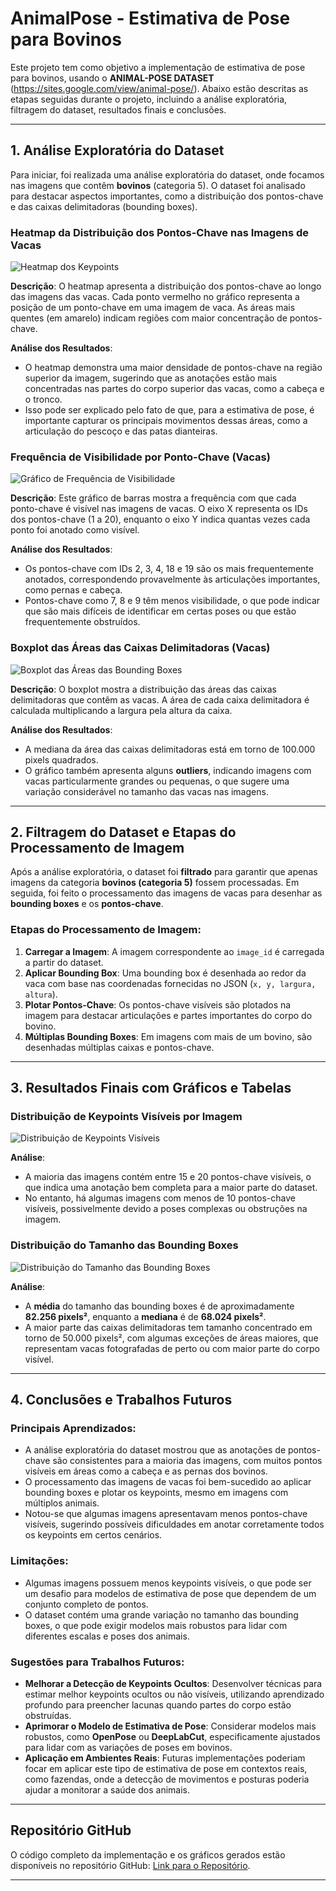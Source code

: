 # **AnimalPose - Estimativa de Pose para Bovinos**

Este projeto tem como objetivo a implementação de estimativa de pose para bovinos, usando o **ANIMAL-POSE DATASET** (https://sites.google.com/view/animal-pose/). Abaixo estão descritas as etapas seguidas durante o projeto, incluindo a análise exploratória, filtragem do dataset, resultados finais e conclusões.

---

## **1. Análise Exploratória do Dataset**

Para iniciar, foi realizada uma análise exploratória do dataset, onde focamos nas imagens que contêm **bovinos** (categoria 5). O dataset foi analisado para destacar aspectos importantes, como a distribuição dos pontos-chave e das caixas delimitadoras (bounding boxes).

### **Heatmap da Distribuição dos Pontos-Chave nas Imagens de Vacas**

![Heatmap dos Keypoints](caminho/para/heatmap.png)

**Descrição**: O heatmap apresenta a distribuição dos pontos-chave ao longo das imagens das vacas. Cada ponto vermelho no gráfico representa a posição de um ponto-chave em uma imagem de vaca. As áreas mais quentes (em amarelo) indicam regiões com maior concentração de pontos-chave.

**Análise dos Resultados**:
- O heatmap demonstra uma maior densidade de pontos-chave na região superior da imagem, sugerindo que as anotações estão mais concentradas nas partes do corpo superior das vacas, como a cabeça e o tronco.
- Isso pode ser explicado pelo fato de que, para a estimativa de pose, é importante capturar os principais movimentos dessas áreas, como a articulação do pescoço e das patas dianteiras.

### **Frequência de Visibilidade por Ponto-Chave (Vacas)**

![Gráfico de Frequência de Visibilidade](caminho/para/frequencia_visibilidade.png)

**Descrição**: Este gráfico de barras mostra a frequência com que cada ponto-chave é visível nas imagens de vacas. O eixo X representa os IDs dos pontos-chave (1 a 20), enquanto o eixo Y indica quantas vezes cada ponto foi anotado como visível.

**Análise dos Resultados**:
- Os pontos-chave com IDs 2, 3, 4, 18 e 19 são os mais frequentemente anotados, correspondendo provavelmente às articulações importantes, como pernas e cabeça.
- Pontos-chave como 7, 8 e 9 têm menos visibilidade, o que pode indicar que são mais difíceis de identificar em certas poses ou que estão frequentemente obstruídos.

### **Boxplot das Áreas das Caixas Delimitadoras (Vacas)**

![Boxplot das Áreas das Bounding Boxes](caminho/para/boxplot_bboxes.png)

**Descrição**: O boxplot mostra a distribuição das áreas das caixas delimitadoras que contêm as vacas. A área de cada caixa delimitadora é calculada multiplicando a largura pela altura da caixa.

**Análise dos Resultados**:
- A mediana da área das caixas delimitadoras está em torno de 100.000 pixels quadrados.
- O gráfico também apresenta alguns **outliers**, indicando imagens com vacas particularmente grandes ou pequenas, o que sugere uma variação considerável no tamanho das vacas nas imagens.

---

## **2. Filtragem do Dataset e Etapas do Processamento de Imagem**

Após a análise exploratória, o dataset foi **filtrado** para garantir que apenas imagens da categoria **bovinos (categoria 5)** fossem processadas. Em seguida, foi feito o processamento das imagens de vacas para desenhar as **bounding boxes** e os **pontos-chave**.

### **Etapas do Processamento de Imagem**:

1. **Carregar a Imagem**: A imagem correspondente ao `image_id` é carregada a partir do dataset.
2. **Aplicar Bounding Box**: Uma bounding box é desenhada ao redor da vaca com base nas coordenadas fornecidas no JSON (`x, y, largura, altura`).
3. **Plotar Pontos-Chave**: Os pontos-chave visíveis são plotados na imagem para destacar articulações e partes importantes do corpo do bovino.
4. **Múltiplas Bounding Boxes**: Em imagens com mais de um bovino, são desenhadas múltiplas caixas e pontos-chave.

---

## **3. Resultados Finais com Gráficos e Tabelas**

### **Distribuição de Keypoints Visíveis por Imagem**

![Distribuição de Keypoints Visíveis](caminho/para/distribuicao_keypoints.png)

**Análise**:
- A maioria das imagens contém entre 15 e 20 pontos-chave visíveis, o que indica uma anotação bem completa para a maior parte do dataset.
- No entanto, há algumas imagens com menos de 10 pontos-chave visíveis, possivelmente devido a poses complexas ou obstruções na imagem.

### **Distribuição do Tamanho das Bounding Boxes**

![Distribuição do Tamanho das Bounding Boxes](caminho/para/distribuicao_bboxes.png)

**Análise**:
- A **média** do tamanho das bounding boxes é de aproximadamente **82.256 pixels²**, enquanto a **mediana** é de **68.024 pixels²**.
- A maior parte das caixas delimitadoras tem tamanho concentrado em torno de 50.000 pixels², com algumas exceções de áreas maiores, que representam vacas fotografadas de perto ou com maior parte do corpo visível.

---

## **4. Conclusões e Trabalhos Futuros**

### **Principais Aprendizados**:
- A análise exploratória do dataset mostrou que as anotações de pontos-chave são consistentes para a maioria das imagens, com muitos pontos visíveis em áreas como a cabeça e as pernas dos bovinos.
- O processamento das imagens de vacas foi bem-sucedido ao aplicar bounding boxes e plotar os keypoints, mesmo em imagens com múltiplos animais.
- Notou-se que algumas imagens apresentavam menos pontos-chave visíveis, sugerindo possíveis dificuldades em anotar corretamente todos os keypoints em certos cenários.

### **Limitações**:
- Algumas imagens possuem menos keypoints visíveis, o que pode ser um desafio para modelos de estimativa de pose que dependem de um conjunto completo de pontos.
- O dataset contém uma grande variação no tamanho das bounding boxes, o que pode exigir modelos mais robustos para lidar com diferentes escalas e poses dos animais.

### **Sugestões para Trabalhos Futuros**:
- **Melhorar a Detecção de Keypoints Ocultos**: Desenvolver técnicas para estimar melhor keypoints ocultos ou não visíveis, utilizando aprendizado profundo para preencher lacunas quando partes do corpo estão obstruídas.
- **Aprimorar o Modelo de Estimativa de Pose**: Considerar modelos mais robustos, como **OpenPose** ou **DeepLabCut**, especificamente ajustados para lidar com as variações de poses em bovinos.
- **Aplicação em Ambientes Reais**: Futuras implementações poderiam focar em aplicar este tipo de estimativa de pose em contextos reais, como fazendas, onde a detecção de movimentos e posturas poderia ajudar a monitorar a saúde dos animais.

---

## **Repositório GitHub**

O código completo da implementação e os gráficos gerados estão disponíveis no repositório GitHub: [Link para o Repositório](https://github.com/seu-usuario-inteli/animal-pose).

---

